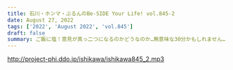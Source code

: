 ```yaml
---
title: 石川・ホンマ・ぶるんのBe-SIDE Your Life! vol.845-2
date: August 27, 2022
tags: ['2022', 'August 2022', 'vol.845']
draft: false
summary: ご飯に塩！意見が真っ二つになるのかどうなのか…無意味な30分かもしれません…
---
```


http://project-phi.ddo.jp/ishikawa/ishikawa845_2.mp3